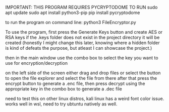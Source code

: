 IMPORTANT: THIS PROGRAM REQUIRES PYCRYPTODOME TO RUN
sudo apt update
sudo apt install python3-pip
pip install pycryptodome

to run the program on command line: python3 FileEncryptor.py

To use the program, first press the Generate Keys button and create AES or RSA keys if the .keys folder does not exist in the project directory it will be created (honestly I might change this later, knowing where a hidden folder is kind of defeats the purpose, but atleast I can showcase the project.)

then in the main window use the combo box to select the key you want to use for encryption/decryption

on the left side of the screen either drag and drop files or select the button to open the file explorer and select the file from there after that press the encrypt button to generate a .enc file, then press decrypt using the appropriate key in the combo box to generate a .dec file

need to test this on other linux distros, kali linux has a weird font color issue. works well in wsl, need to try ubtuntu natively as well.
